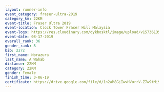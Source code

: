 ```yaml
---
layout: runner-info 
event_category: fraser-ultra-2019 
category_km: 22KM 
event-title: Fraser Ultra 2019 
event-location: Clock Tower Fraser Hill Malaysia 
event-logo: https://res.cloudinary.com/dykbosktl/image/upload/v1573613535/Logo/logo_mfst7w.jpg
event-date: 08-17-2019 
overall_rank: 36
gender_rank: 8
bib: 2272
first_name: Norazura
last_name: A Wahab
distance: 22KM
category: 22KM
gender: Female
finish_time: 3-06-19
certificate: https://drive.google.com/file/d/1n2aM8GjIwvHVurrV-Z7w9tMi9Qrxq-of/view?usp=sharing
---
```


